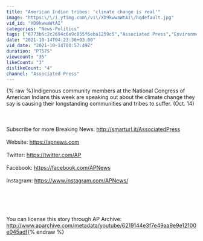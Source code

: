```yaml
---
title: "American Indian tribes: 'climate change is real'"
image: "https:\/\/i.ytimg.com\/vi\/XD9kwwaWtAI\/hqdefault.jpg"
vid_id: "XD9kwwaWtAI"
categories: "News-Politics"
tags: ["6773b6c2c2694c6e9c055f6eba1259c5","Associated Press","Environment and nature"]
date: "2021-10-14T04:23:36+03:00"
vid_date: "2021-10-14T00:57:49Z"
duration: "PT57S"
viewcount: "35"
likeCount: "3"
dislikeCount: "4"
channel: "Associated Press"
---
```

{% raw %}Indigenous community members at the National Congress of American Indians this week are speaking out about the climate change they say is causing their longstanding communities and tribes to suffer. (Oct. 14)<br /><br /><br /><br />Subscribe for more Breaking News: <a rel="nofollow" target="blank" href="http://smarturl.it/AssociatedPress">http://smarturl.it/AssociatedPress</a> <br /><br />Website: <a rel="nofollow" target="blank" href="https://apnews.com">https://apnews.com</a> <br /><br />Twitter: <a rel="nofollow" target="blank" href="https://twitter.com/AP">https://twitter.com/AP</a> <br /><br />Facebook: <a rel="nofollow" target="blank" href="https://facebook.com/APNews">https://facebook.com/APNews</a> <br /><br />Instagram: <a rel="nofollow" target="blank" href="https://www.instagram.com/APNews/">https://www.instagram.com/APNews/</a><br /><br />​<br /><br /><br /><br />You can license this story through AP Archive: <a rel="nofollow" target="blank" href="http://www.aparchive.com/metadata/youtube/6219144e3f7e49aa9e9e12100e045adf">http://www.aparchive.com/metadata/youtube/6219144e3f7e49aa9e9e12100e045adf</a>{% endraw %}

